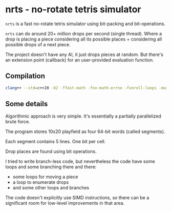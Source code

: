 # nrts - no-rotate tetris simulator

`nrts` is a fast no-rotate tetris simulator using bit-packing and bit-operations.

`nrts` can do around 20+ million drops per second (single thread). Where a drop is placing a piece considering all its possible places + considering all possible drops of a next piece.

The project doesn't have any AI, it just drops pieces at random. But there's an extension point (callback) for an user-provided evaluation function.

## Compilation

```bash
clang++ --std=c++20 -O2 -ffast-math -fno-math-errno -funroll-loops -march=native -fno-exceptions -Wall -Wno-unused-variable -Wno-unused-function main.cc
```

## Some details

Algorithmic approach is very simple. It's essentially a partially parallelized brute force.

The program stores 10x20 playfield as four 64-bit words (called segments).

Each segment contains 5 lines. One bit per cell.

Drop places are found using bit operations.

I tried to write branch-less code, but nevertheless the code have some loops and some branching there and there:

* some loops for moving a piece
* a loop to enumerate drops
* and some other loops and branches

The code doesn't explicitly use SIMD instructions, so there can be a significant room for low-level improvements in that area.


